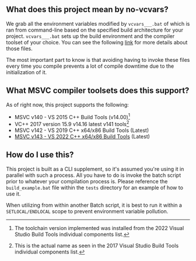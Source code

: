 ## What does this project mean by no-vcvars?
We grab all the environment variables modified by `vcvars___.bat` of which is ran from command-line based on the specified build architecture for your project. `vcvars___.bat` sets up the build environment and the compiler toolset of your choice. You can see the following [link](https://docs.microsoft.com/en-us/cpp/build/building-on-the-command-line?view=msvc-160) for more details about those files.

The most important part to know is that avoiding having to invoke these files every time you compile prevents a lot of compile downtime due to the initialization of it.

## What MSVC compiler toolsets does this support?
As of right now, this project supports the following:
  * MSVC v140 - VS 2015 C++ Build Tools (v14.00)[^1]
  * VC++ 2017 version 15.9 v14.16 latest v141 tools[^2]
  * MSVC v142 - VS 2019 C++ x64/x86 Build Tools (Latest)
  * [MSVC v143 - VS 2022 C++ x64/x86 Build Tools](https://visualstudio.microsoft.com/downloads/#build-tools-for-visual-studio-2022) (Latest)

## How do I use this?
This project is built as a CLI supplement, so it's assumed you're using it in parallel with such a process. All you have to do is invoke the batch script prior to whatever your compilation process is. Please reference the `build_example.bat` file within the `tests` directory for an example of how to use it.

When utilizing from within another Batch script, it is best to run it within a `SETLOCAL/ENDLOCAL` scope to prevent environment variable pollution.

[^1]: The toolchain version implemented was installed from the 2022 Visual Studio Build Tools individual components list.
[^2]: This is the actual name as seen in the 2017 Visual Studio Build Tools individual components list.
